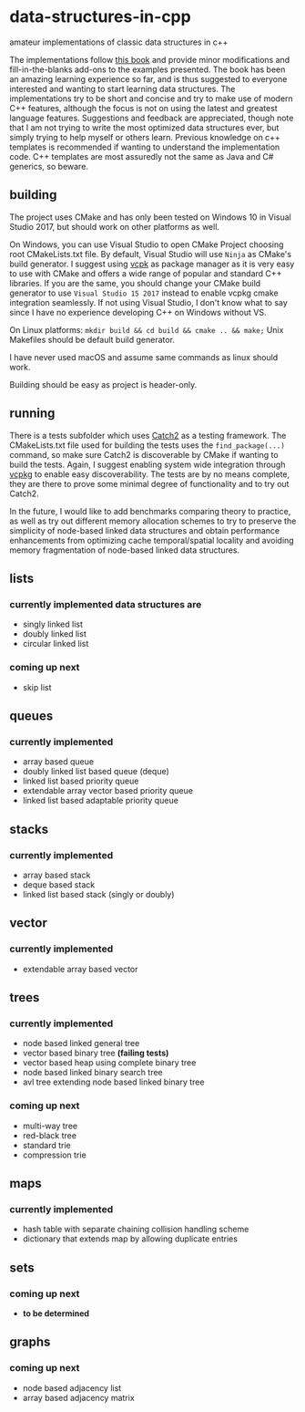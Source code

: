 # data-structures-in-cpp
amateur implementations of classic data structures in c++

The implementations follow [this book](https://o6ucs.files.wordpress.com/2012/11/data-structures-and-algorithms-in-c.pdf)
and provide minor modifications and fill-in-the-blanks add-ons to the examples presented. The book has been an amazing
learning experience so far, and is thus suggested to everyone interested and wanting to start learning data structures.
The implementations try to be short and concise and try to make use of modern C++ features, although the focus is not on
using the latest and greatest language features. Suggestions and feedback are appreciated, though note that I am not trying
to write the most optimized data structures ever, but simply trying to help myself or others learn. Previous knowledge on
c++ templates is recommended if wanting to understand the implementation code. C++ templates are most assuredly not the same
as Java and C# generics, so beware.

## building
The project uses CMake and has only been tested on Windows 10 in Visual Studio 2017, but should work on other platforms as well.

On Windows, you can use Visual Studio to open CMake Project choosing root CMakeLists.txt file. By default, Visual Studio will use `Ninja` as CMake's build generator. I suggest using [vcpk](https://github.com/Microsoft/vcpkg) as package manager as it is very easy to use with CMake and offers a wide range of popular and standard C++ libraries. If you are the same, you should change your CMake build generator to use `Visual Studio 15 2017` instead to enable vcpkg cmake integration seamlessly. If not using Visual Studio, I don't know what to say since I have no experience developing C++ on Windows without VS.

On Linux platforms: `mkdir build && cd build && cmake .. && make;`
Unix Makefiles should be default build generator.

I have never used macOS and assume same commands as linux should work.

Building should be easy as project is header-only.

## running
There is a tests subfolder which uses [Catch2](https://github.com/catchorg/Catch2) as a testing framework. The CMakeLists.txt file used for building the tests uses the `find_package(...)` command, so make sure Catch2 is discoverable by CMake if wanting to build the tests. Again, I suggest enabling system wide integration through [vcpkg](https://github.com/Microsoft/vcpkg) to enable easy discoverability.
The tests are by no means complete, they are there to prove some minimal degree of functionality and to try out Catch2.

In the future, I would like to add benchmarks comparing theory to practice, as well as try out different memory allocation schemes to try to preserve the simplicity of node-based linked data structures and obtain performance enhancements from optimizing cache temporal/spatial locality and avoiding memory fragmentation of node-based linked data structures.

## lists
### currently implemented data structures are
- singly linked list
- doubly linked list
- circular linked list
### coming up next
- skip list

## queues
### currently implemented
- array based queue
- doubly linked list based queue (deque)
- linked list based priority queue
- extendable array vector based priority queue
- linked list based adaptable priority queue

## stacks
### currently implemented
- array based stack
- deque based stack
- linked list based stack (singly or doubly)

## vector
### currently implemented
- extendable array based vector

## trees
### currently implemented
- node based linked general tree
- vector based binary tree **(failing tests)**
- vector based heap using complete binary tree
- node based linked binary search tree
- avl tree extending node based linked binary tree
### coming up next
- multi-way tree
- red-black tree
- standard trie
- compression trie

## maps
### currently implemented
- hash table with separate chaining collision handling scheme
- dictionary that extends map by allowing duplicate entries

## sets
### coming up next
- **to be determined**

## graphs
### coming up next
- node based adjacency list
- array based adjacency matrix
